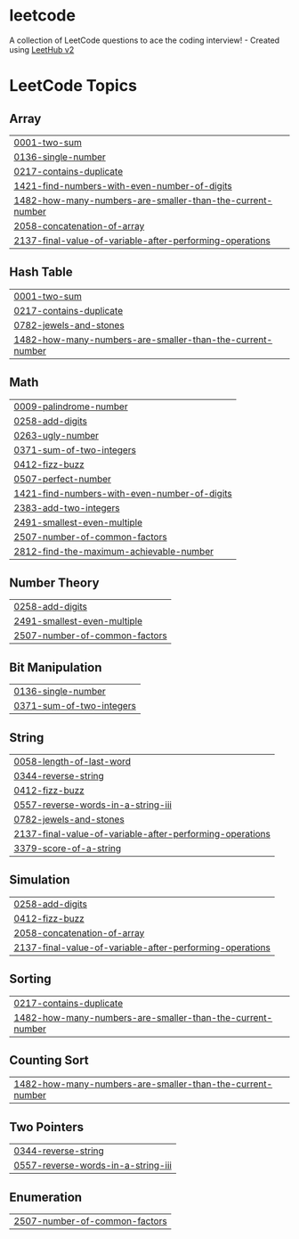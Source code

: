 # leetcode
A collection of LeetCode questions to ace the coding interview! - Created using [LeetHub v2](https://github.com/arunbhardwaj/LeetHub-2.0)

<!---LeetCode Topics Start-->
# LeetCode Topics
## Array
|  |
| ------- |
| [0001-two-sum](https://github.com/aby6249/leetcode/tree/master/0001-two-sum) |
| [0136-single-number](https://github.com/aby6249/leetcode/tree/master/0136-single-number) |
| [0217-contains-duplicate](https://github.com/aby6249/leetcode/tree/master/0217-contains-duplicate) |
| [1421-find-numbers-with-even-number-of-digits](https://github.com/aby6249/leetcode/tree/master/1421-find-numbers-with-even-number-of-digits) |
| [1482-how-many-numbers-are-smaller-than-the-current-number](https://github.com/aby6249/leetcode/tree/master/1482-how-many-numbers-are-smaller-than-the-current-number) |
| [2058-concatenation-of-array](https://github.com/aby6249/leetcode/tree/master/2058-concatenation-of-array) |
| [2137-final-value-of-variable-after-performing-operations](https://github.com/aby6249/leetcode/tree/master/2137-final-value-of-variable-after-performing-operations) |
## Hash Table
|  |
| ------- |
| [0001-two-sum](https://github.com/aby6249/leetcode/tree/master/0001-two-sum) |
| [0217-contains-duplicate](https://github.com/aby6249/leetcode/tree/master/0217-contains-duplicate) |
| [0782-jewels-and-stones](https://github.com/aby6249/leetcode/tree/master/0782-jewels-and-stones) |
| [1482-how-many-numbers-are-smaller-than-the-current-number](https://github.com/aby6249/leetcode/tree/master/1482-how-many-numbers-are-smaller-than-the-current-number) |
## Math
|  |
| ------- |
| [0009-palindrome-number](https://github.com/aby6249/leetcode/tree/master/0009-palindrome-number) |
| [0258-add-digits](https://github.com/aby6249/leetcode/tree/master/0258-add-digits) |
| [0263-ugly-number](https://github.com/aby6249/leetcode/tree/master/0263-ugly-number) |
| [0371-sum-of-two-integers](https://github.com/aby6249/leetcode/tree/master/0371-sum-of-two-integers) |
| [0412-fizz-buzz](https://github.com/aby6249/leetcode/tree/master/0412-fizz-buzz) |
| [0507-perfect-number](https://github.com/aby6249/leetcode/tree/master/0507-perfect-number) |
| [1421-find-numbers-with-even-number-of-digits](https://github.com/aby6249/leetcode/tree/master/1421-find-numbers-with-even-number-of-digits) |
| [2383-add-two-integers](https://github.com/aby6249/leetcode/tree/master/2383-add-two-integers) |
| [2491-smallest-even-multiple](https://github.com/aby6249/leetcode/tree/master/2491-smallest-even-multiple) |
| [2507-number-of-common-factors](https://github.com/aby6249/leetcode/tree/master/2507-number-of-common-factors) |
| [2812-find-the-maximum-achievable-number](https://github.com/aby6249/leetcode/tree/master/2812-find-the-maximum-achievable-number) |
## Number Theory
|  |
| ------- |
| [0258-add-digits](https://github.com/aby6249/leetcode/tree/master/0258-add-digits) |
| [2491-smallest-even-multiple](https://github.com/aby6249/leetcode/tree/master/2491-smallest-even-multiple) |
| [2507-number-of-common-factors](https://github.com/aby6249/leetcode/tree/master/2507-number-of-common-factors) |
## Bit Manipulation
|  |
| ------- |
| [0136-single-number](https://github.com/aby6249/leetcode/tree/master/0136-single-number) |
| [0371-sum-of-two-integers](https://github.com/aby6249/leetcode/tree/master/0371-sum-of-two-integers) |
## String
|  |
| ------- |
| [0058-length-of-last-word](https://github.com/aby6249/leetcode/tree/master/0058-length-of-last-word) |
| [0344-reverse-string](https://github.com/aby6249/leetcode/tree/master/0344-reverse-string) |
| [0412-fizz-buzz](https://github.com/aby6249/leetcode/tree/master/0412-fizz-buzz) |
| [0557-reverse-words-in-a-string-iii](https://github.com/aby6249/leetcode/tree/master/0557-reverse-words-in-a-string-iii) |
| [0782-jewels-and-stones](https://github.com/aby6249/leetcode/tree/master/0782-jewels-and-stones) |
| [2137-final-value-of-variable-after-performing-operations](https://github.com/aby6249/leetcode/tree/master/2137-final-value-of-variable-after-performing-operations) |
| [3379-score-of-a-string](https://github.com/aby6249/leetcode/tree/master/3379-score-of-a-string) |
## Simulation
|  |
| ------- |
| [0258-add-digits](https://github.com/aby6249/leetcode/tree/master/0258-add-digits) |
| [0412-fizz-buzz](https://github.com/aby6249/leetcode/tree/master/0412-fizz-buzz) |
| [2058-concatenation-of-array](https://github.com/aby6249/leetcode/tree/master/2058-concatenation-of-array) |
| [2137-final-value-of-variable-after-performing-operations](https://github.com/aby6249/leetcode/tree/master/2137-final-value-of-variable-after-performing-operations) |
## Sorting
|  |
| ------- |
| [0217-contains-duplicate](https://github.com/aby6249/leetcode/tree/master/0217-contains-duplicate) |
| [1482-how-many-numbers-are-smaller-than-the-current-number](https://github.com/aby6249/leetcode/tree/master/1482-how-many-numbers-are-smaller-than-the-current-number) |
## Counting Sort
|  |
| ------- |
| [1482-how-many-numbers-are-smaller-than-the-current-number](https://github.com/aby6249/leetcode/tree/master/1482-how-many-numbers-are-smaller-than-the-current-number) |
## Two Pointers
|  |
| ------- |
| [0344-reverse-string](https://github.com/aby6249/leetcode/tree/master/0344-reverse-string) |
| [0557-reverse-words-in-a-string-iii](https://github.com/aby6249/leetcode/tree/master/0557-reverse-words-in-a-string-iii) |
## Enumeration
|  |
| ------- |
| [2507-number-of-common-factors](https://github.com/aby6249/leetcode/tree/master/2507-number-of-common-factors) |
<!---LeetCode Topics End-->